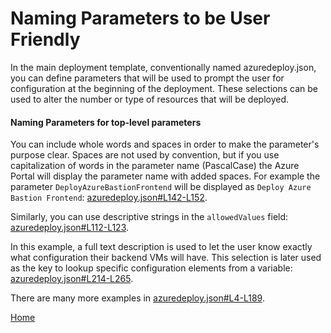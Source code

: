 # Naming Parameters to be User Friendly

In the main deployment template, conventionally named azuredeploy.json, you can define parameters that will be used to prompt the user for configuration at the beginning of the deployment.  These selections can be used to alter the number or type of resources that will be deployed.

#### Naming Parameters for top-level parameters

You can include whole words and spaces in order to make the parameter's purpose clear.  Spaces are not used by convention, but if you use capitalization of words in the parameter name (PascalCase) the Azure Portal will display the parameter name with added spaces.  For example the parameter `DeployAzureBastionFrontend` will be displayed as `Deploy Azure Bastion Frontend`: [azuredeploy.json#L142-L152](../azuredeploy.json#L142-L152).

Similarly, you can use descriptive strings in the `allowedValues` field: [azuredeploy.json#L112-L123](../azuredeploy.json#L112-L123).

In this example, a full text description is used to let the user know exactly what configuration their backend VMs will have.  This selection is later used as the key to lookup specific configuration elements from a variable: [azuredeploy.json#L214-L265](../azuredeploy.json#L214-L265).

There are many more examples in [azuredeploy.json#L4-L189](../azuredeploy.json#L4-L189).

[Home](../README.md)